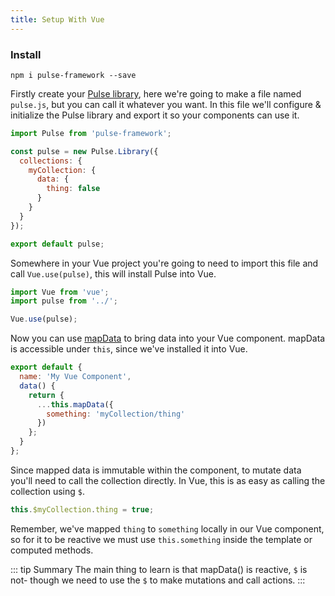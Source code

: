 ```yaml
---
title: Setup With Vue
---
```


### Install

```
npm i pulse-framework --save
```

Firstly create your [Pulse library](/guide/library.html), here we're going to make a file named `pulse.js`, but you can call it whatever you want. In this file we'll configure & initialize the Pulse library and export it so your components can use it.

```js
import Pulse from 'pulse-framework';

const pulse = new Pulse.Library({
  collections: {
    myCollection: {
      data: {
        thing: false
      }
    }
  }
});

export default pulse;
```

Somewhere in your Vue project you're going to need to import this file and call `Vue.use(pulse)`, this will install Pulse into Vue.

```js
import Vue from 'vue';
import pulse from '../';

Vue.use(pulse);
```

Now you can use [mapData](./guide/using-data.html) to bring data into your Vue component. mapData is accessible under `this`, since we've installed it into Vue.

```js
export default {
  name: 'My Vue Component',
  data() {
    return {
      ...this.mapData({
        something: 'myCollection/thing'
      })
    };
  }
};
```

Since mapped data is immutable within the component, to mutate data you'll need to call the collection directly. In Vue, this is as easy as calling the collection using `$`.

```js
this.$myCollection.thing = true;
```

Remember, we've mapped `thing` to `something` locally in our Vue component, so for it to be reactive we must use `this.something` inside the template or computed methods.

::: tip Summary
The main thing to learn is that mapData() is reactive, `$` is not- though we need to use the `$` to make mutations and call actions.
:::
